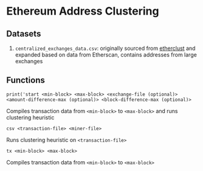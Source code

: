 # Ethereum Address Clustering

## Datasets
1. `centralized_exchanges_data.csv`: originally sourced from [etherclust](https://github.com/etherclust/etherclust/blob/master/data/exchanges.csv) and expanded based on data from Etherscan, contains addresses from large exchanges

## Functions
`print('start <min-block> <max-block> <exchange-file (optional)> <amount-difference-max (optional)> <block-difference-max (optional)>`

Compiles transaction data from `<min-block>` to `<max-block>` and runs clustering heuristic

`csv <transaction-file> <miner-file>`

Runs clustering heuristic on `<transaction-file>`

`tx <min-block> <max-block>`

Compiles transaction data from `<min-block>` to `<max-block>`
